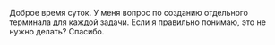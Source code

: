 Доброе время суток.
У меня вопрос по созданию отдельного терминала для каждой задачи. Если я правильно понимаю, это не нужно делать?
Спасибо.